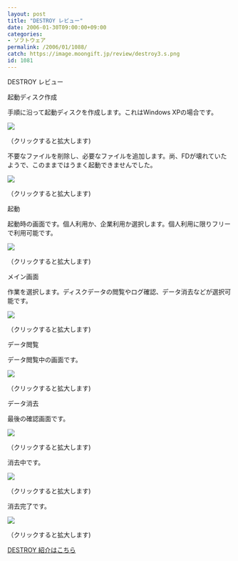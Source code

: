 ```yaml
---
layout: post
title: "DESTROY レビュー"
date: 2006-01-30T09:00:00+09:00
categories:
- ソフトウェア
permalink: /2006/01/1088/
catch: https://image.moongift.jp/review/destroy3.s.png
id: 1081
---
```

DESTROY レビュー  
<!--more-->

起動ディスク作成

  

手順に沿って起動ディスクを作成します。これはWindows XPの場合です。

  

[![](https://image.moongift.jp/review/destroy1.s.png)](https://image.moongift.jp/review/destroy1.png)  
  
（クリックすると拡大します)

  

不要なファイルを削除し、必要なファイルを追加します。尚、FDが壊れていたようで、このままではうまく起動できませんでした。

  

[![](https://image.moongift.jp/review/destroy6.s.png)](https://image.moongift.jp/review/destroy6.png)  
  
（クリックすると拡大します)

  

起動

  

起動時の画面です。個人利用か、企業利用か選択します。個人利用に限りフリーで利用可能です。

  

[![](https://image.moongift.jp/review/destroy7.s.png)](https://image.moongift.jp/review/destroy7.png)  
  
（クリックすると拡大します)

  

メイン画面

  

作業を選択します。ディスクデータの閲覧やログ確認、データ消去などが選択可能です。

  

[![](https://image.moongift.jp/review/destroy8.s.png)](https://image.moongift.jp/review/destroy8.png)  
  
（クリックすると拡大します)

  

データ閲覧

  

データ閲覧中の画面です。

  

[![](https://image.moongift.jp/review/destroy3.s.png)](https://image.moongift.jp/review/destroy3.png)  
  
（クリックすると拡大します)

  

データ消去

  

最後の確認画面です。

  

[![](https://image.moongift.jp/review/destroy4.s.png)](https://image.moongift.jp/review/destroy4.png)  
  
（クリックすると拡大します)

  

消去中です。

  

[![](https://image.moongift.jp/review/destroy9.s.png)](https://image.moongift.jp/review/destroy9.png)  
  
（クリックすると拡大します)

  

消去完了です。

  

[![](https://image.moongift.jp/review/destroy5.s.png)](https://image.moongift.jp/review/destroy5.png)  
  
（クリックすると拡大します)

  

[DESTROY 紹介はこちら](http://fw.moongift.jp/intro/i-1074.html)

